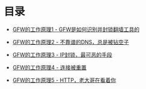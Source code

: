 # 目录

* <a href="https://github.com/aOJzQT/network/blob/master/GFW%E7%9A%84%E5%B7%A5%E4%BD%9C%E5%8E%9F%E7%90%861.md"
target="_blank">GFW的工作原理1 - GFW是如何识别并封锁翻墙工具的</a>

* <a href="https://github.com/aOJzQT/network/blob/master/GFW%E7%9A%84%E5%B7%A5%E4%BD%9C%E5%8E%9F%E7%90%862.md" target="_blank">GFW的工作原理2 - 不靠谱的DNS，总是被钻空子</a>

* <a href="https://github.com/aOJzQT/network/blob/master/GFW%E7%9A%84%E5%B7%A5%E4%BD%9C%E5%8E%9F%E7%90%863.md" target="_blank">GFW的工作原理3 - IP封锁，最可恶的手段</a>

* <a href="https://github.com/aOJzQT/network/blob/master/GFW%E7%9A%84%E5%B7%A5%E4%BD%9C%E5%8E%9F%E7%90%864.md" target="_blank">GFW的工作原理4 - 连接被重置</a>

* <a href="https://github.com/aOJzQT/network/blob/master/GFW%E7%9A%84%E5%B7%A5%E4%BD%9C%E5%8E%9F%E7%90%865.md" target="_blank">GFW的工作原理5 - HTTP，老大哥在看着你</a>
